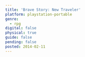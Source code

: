 ```yaml
---
title: 'Brave Story: New Traveler'
platform: playstation-portable
genre:
  - rpg
digital: false
physical: true
guide: false
pending: false
posted: 2014-02-11
---
```

